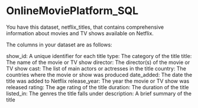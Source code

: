 # OnlineMoviePlatform_SQL
You have this dataset, netflix_titles, that contains
comprehensive information about movies and TV shows
available on Netflix.

The columns in your dataset are as follows:

show_id: A unique identifier for each title
type: The category of the title
title: The name of the movie or TV show
director: The director(s) of the movie or TV show
cast: The list of main actors or actresses in the title
country: The countries where the movie or show was
produced
date_added: The date the title was added to Netflix
release_year: The year the movie or TV show was
released
rating: The age rating of the title
duration: The duration of the title
listed_in: The genres the title falls under
description: A brief summary of the title
